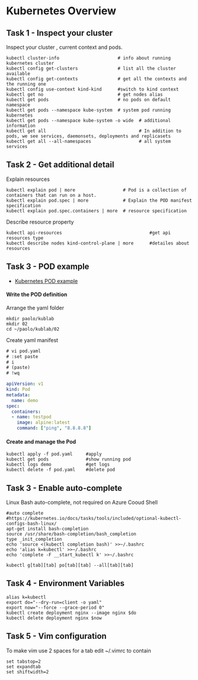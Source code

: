 # Kubernetes Overview

## Task 1 - Inspect your cluster

Inspect your cluster , current context and pods.

```
kubectl cluster-info                      # info about running kubernetes cluster
kubectl config get-clusters               # list all the cluster available
kubectl config get-contexts               # get all the contexts and the running one
kubectl config use-context kind-kind      #switch to kind context
kubectl get no                            # get nodes alias
kubectl get pods                          # no pods on default namespace
kubectl get pods --namespace kube-system  # system pod running kubernetes
kubectl get pods --namespace kube-system -o wide  # additional information
kubectl get all                                   # In addition to pods, we see services, daemonsets, deployments and replicasets
kubectl get all --all-namespaces                  # all system services
```

## Task 2 - Get additional detail

Explain resources

```
kubectl explain pod | more                  # Pod is a collection of containers that can run on a host.
kubectl explain pod.spec | more             # Explain the POD manifest specification
kubectl explain pod.spec.containers | more  # resource specification
```

Describe resource property

```
kubectl api-resources                                 #get api resources type
kubectl describe nodes kind-control-plane | more      #detailes about resources
```

## Task 3 - POD example

- [Kubernetes POD example](https://docs.docker.com/get-started/orchestration/)

#### Write the POD definition

Arrange the yaml folder

```
mkdir paolo/kublab
mkdir 02
cd ~/paolo/kublab/02
```

Create yaml manifest

```diff
# vi pod.yaml
# :set paste
# i
# (paste)
# !wq
```

```YAML
apiVersion: v1
kind: Pod
metadata:
  name: demo
spec:
  containers:
  - name: testpod
    image: alpine:latest
    command: ["ping", "8.8.8.8"]
```

#### Create and manage the Pod

```
kubectl apply -f pod.yaml     #apply
kubectl get pods              #show running pod
kubectl logs demo             #get logs
kubectl delete -f pod.yaml    #delete pod
```

## Task 3 - Enable auto-complete

Linux Bash auto-complete, not required on Azure Cooud Shell

```
#auto complete
#https://kubernetes.io/docs/tasks/tools/included/optional-kubectl-configs-bash-linux/
apt-get install bash-completion
source /usr/share/bash-completion/bash_completion
type _init_completion
echo 'source <(kubectl completion bash)' >>~/.bashrc
echo 'alias k=kubectl' >>~/.bashrc
echo 'complete -F __start_kubectl k' >>~/.bashrc
```
```
kubectl g[tab][tab] po[tab][tab] --all[tab][tab]
```

## Task 4 - Environment Variables

```
alias k=kubectl
export do="--dry-run=client -o yaml"
export now="--force --grace-period 0"
kubectl create deployment nginx --image nginx $do
kubectl delete deployment nginx $now  
```

## Task 5 - Vim configuration

To make vim use 2 spaces for a tab edit ~/.vimrc to contain

```
set tabstop=2
set expandtab
set shiftwidth=2
```
